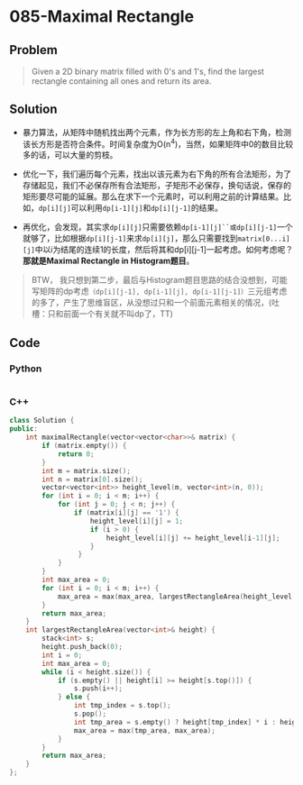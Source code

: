 # 085-Maximal Rectangle

## Problem

> Given a 2D binary matrix filled with 0's and 1's, find the largest rectangle containing all ones and return its area.

## Solution

- 暴力算法，从矩阵中随机找出两个元素，作为长方形的左上角和右下角，检测该长方形是否符合条件。时间复杂度为O(n<sup>4</sup>)，当然，如果矩阵中0的数目比较多的话，可以大量的剪枝。

- 优化一下，我们遍历每个元素，找出以该元素为右下角的所有合法矩形，为了存储起见，我们不必保存所有合法矩形，子矩形不必保存，换句话说，保存的矩形要尽可能的延展。那么在求下一个元素时，可以利用之前的计算结果。比如，`dp[i][j]`可以利用`dp[i-1][j]`和`dp[i][j-1]`的结果。

- 再优化，会发现，其实求`dp[i][j]`只需要依赖`dp[i-1][j]``或dp[i][j-1]`一个就够了，比如根据`dp[i][j-1]`来求`dp[i][j]`，那么只需要找到`matrix[0...i][j]`中以i为结尾的连续1的长度，然后将其和dp[i][j-1]一起考虑。如何考虑呢？**那就是Maximal Rectangle in Histogram题目**。
	
> BTW， 我只想到第二步，最后与Histogram题目思路的结合没想到，可能写矩阵的dp考虑`（dp[i][j-1], dp[i-1][j], dp[i-1][j-1]）`三元组考虑的多了，产生了思维盲区，从没想过只和一个前面元素相关的情况，(吐槽：只和前面一个有关就不叫dp了，TT)

## Code

### Python

```python

```

### C++

```cpp
class Solution {
public:
    int maximalRectangle(vector<vector<char>>& matrix) {
        if (matrix.empty()) {
            return 0;
        }
        int m = matrix.size();
        int n = matrix[0].size();
        vector<vector<int>> height_level(m, vector<int>(n, 0));
        for (int i = 0; i < m; i++) {
            for (int j = 0; j < n; j++) {
                if (matrix[i][j] == '1') {
                    height_level[i][j] = 1;
                    if (i > 0) {
                        height_level[i][j] += height_level[i-1][j];
                    }
                 }
            }
        }
        int max_area = 0;
        for (int i = 0; i < m; i++) {
            max_area = max(max_area, largestRectangleArea(height_level[i]));
        }
        return max_area;
    }
    int largestRectangleArea(vector<int>& height) {
        stack<int> s;
        height.push_back(0);
        int i = 0;
        int max_area = 0;
        while (i < height.size()) {
            if (s.empty() || height[i] >= height[s.top()]) {
                s.push(i++);
            } else {
                int tmp_index = s.top();
                s.pop();
                int tmp_area = s.empty() ? height[tmp_index] * i : height[tmp_index] * (i - s.top() - 1);
                max_area = max(tmp_area, max_area);
            }
        }
        return max_area;
    }
};
```